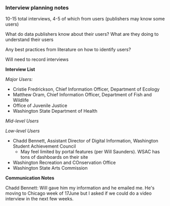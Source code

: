### Interview planning notes


10-15 total interviews, 4-5 of which from users (publishers may know some users)

What do data publishers know about their users? What are they doing to understand their users

Any best practices from literature on how to identify users?

Will need to record interviews


**Interview List**

*Major Users:*
- Cristie Fredrickson, Chief Information Officer, Department of Ecology
- Matthew Oram, Chief Information Officer, Department of Fish and Wildlife
- Office of Juvenile Justice
- Washington State Department of Health


*Mid-level Users*


*Low-level Users*
- Chadd Bennett, Assistant Director of Digital Information, Washington Student Achievement Council
  - May feel limited by portal features (per Will Saunders). WSAC has tons of dashboards on their site
- Washington Recreation and COnservation Office
- Washington State Arts Commission


**Communication Notes**

Chadd Bennett: Will gave him my information and he emailed me. He's moving to Chicago week of 17June but I asked if we could do a video interview in the next few weeks.

